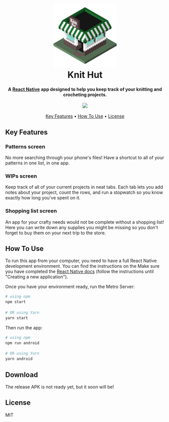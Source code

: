 <h1 align="center">
  <br>
  <a href="https://github.com/amoguelk/knithut-app/"><img src="https://raw.githubusercontent.com/amoguelk/knithut-app/main/src/assets/img/hut.png" alt="KnitHut" width="200"></a>
  <br>
  Knit Hut
  <br>
</h1>

<h4 align="center">A <a href="https://reactnative.dev">React Native</a> app designed to help you keep track of your knitting and crocheting projects.</h4>
<div align="center"><a href="https://ko-fi.com/amog98"><img src="https://img.shields.io/badge/Ko--fi-F16061?style=for-the-badge&logo=ko-fi&logoColor=white" /></a></div>

<p align="center">
  <a href="#key-features">Key Features</a> •
  <a href="#how-to-use">How To Use</a> •
  <a href="#license">License</a>
</p>

## Key Features

### Patterns screen

No more searching through your phone's files! Have a shortcut to all of your patterns in one list, in one app.

### WIPs screen

Keep track of all of your current projects in neat tabs. Each tab lets you add notes about your project, count the rows, and run a stopwatch so you know exactly how long you've spent on it.

### Shopping list screen

An app for your crafty needs would not be complete without a shopping list! Here you can write down any supplies you might be missing so you don't forget to buy them on your next trip to the store.

## How To Use

To run this app from your computer, you need to have a full React Native development environment. You can find the instructions on the Make sure you have completed the [React Native docs](https://reactnative.dev/docs/environment-setup) (follow the instructions until "Creating a new application").

Once you have your environment ready, run the Metro Server:

```bash
# using npm
npm start

# OR using Yarn
yarn start
```

Then run the app:

```bash
# using npm
npm run android

# OR using Yarn
yarn android
```

## Download

The release APK is not ready yet, but it soon will be!

## License

MIT
